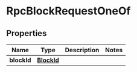 
# RpcBlockRequestOneOf

## Properties
| Name | Type | Description | Notes |
| ------------ | ------------- | ------------- | ------------- |
| **blockId** | [**BlockId**](BlockId.md) |  |  |



